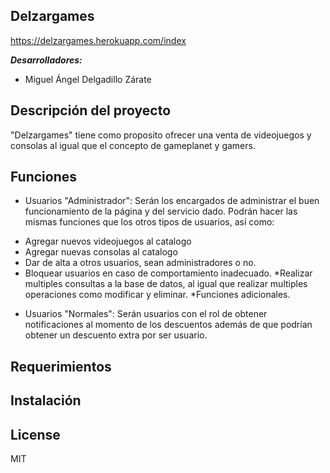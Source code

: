## Delzargames

https://delzargames.herokuapp.com/index

***Desarrolladores:***

- Miguel Ángel Delgadillo Zárate

## Descripción del proyecto

"Delzargames" tiene como proposito ofrecer una venta de videojuegos y consolas al igual que el concepto de gameplanet y gamers.


## Funciones

- Usuarios "Administrador": 
Serán los encargados de administrar el buen funcionamiento de la página y del servicio dado. Podrán hacer las mismas funciones que los otros tipos de usuarios, así como:
* Agregar nuevos videojuegos al catalogo
* Agregar nuevas consolas al catalogo
* Dar de alta a otros usuarios, sean administradores o no.
* Bloquear usuarios en caso de comportamiento inadecuado.
*Realizar multiples consultas a la base de datos, al igual que realizar multiples operaciones como modificar y eliminar.
*Funciones adicionales.

- Usuarios "Normales":
Serán usuarios con el rol de obtener notificaciones al momento de los descuentos además de que podrían obtener un descuento extra por ser usuario.
		

##  Requerimientos


##  Instalación

## License
MIT
